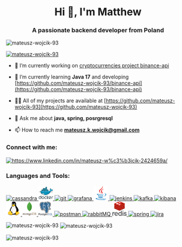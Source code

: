 <h1 align="center">Hi 👋, I'm Matthew</h1>
<h3 align="center">A passionate backend developer from Poland</h3>

<p align="left"> <img src="https://komarev.com/ghpvc/?username=mateusz-wojcik-93&label=Profile%20views&color=0e75b6&style=flat" alt="mateusz-wojcik-93" /> </p>

<p align="left"> <a href="https://github.com/ryo-ma/github-profile-trophy"><img src="https://github-profile-trophy.vercel.app/?username=mateusz-wojcik-93" alt="mateusz-wojcik-93" /></a> </p>

- 🔭 I’m currently working on [cryptocurrencies project binance-api](https://github.com/mateusz-wojcik-93/binance-api)

- 🌱 I’m currently learning **Java 17** and developing [https://github.com/mateusz-wojcik-93/binance-api](https://github.com/mateusz-wojcik-93/binance-api)

- 👨‍💻 All of my projects are available at [https://github.com/mateusz-wojcik-93](https://github.com/mateusz-wojcik-93)

- 💬 Ask me about **java, spring, posrgresql**

- 📫 How to reach me **mateusz.k.wojcik@gmail.com**

<h3 align="left">Connect with me:</h3>
<p align="left">
<a href="https://www.linkedin.com/in/mateusz-w%c3%b3jcik-2424659a/" target="blank"><img align="center" src="https://raw.githubusercontent.com/rahuldkjain/github-profile-readme-generator/master/src/images/icons/Social/linked-in-alt.svg" alt="https://www.linkedin.com/in/mateusz-w%c3%b3jcik-2424659a/" height="30" width="40" /></a>
</p>

<h3 align="left">Languages and Tools:</h3>
<p align="left"> <a href="https://cassandra.apache.org/" target="_blank"> <img src="https://www.vectorlogo.zone/logos/apache_cassandra/apache_cassandra-icon.svg" alt="cassandra" width="40" height="40"/> </a> <a href="https://www.docker.com/" target="_blank"> <img src="https://raw.githubusercontent.com/devicons/devicon/master/icons/docker/docker-original-wordmark.svg" alt="docker" width="40" height="40"/> </a> <a href="https://git-scm.com/" target="_blank"> <img src="https://www.vectorlogo.zone/logos/git-scm/git-scm-icon.svg" alt="git" width="40" height="40"/> </a> <a href="https://grafana.com" target="_blank"> <img src="https://www.vectorlogo.zone/logos/grafana/grafana-icon.svg" alt="grafana" width="40" height="40"/> </a> <a href="https://www.java.com" target="_blank"> <img src="https://raw.githubusercontent.com/devicons/devicon/master/icons/java/java-original.svg" alt="java" width="40" height="40"/> </a> <a href="https://www.jenkins.io" target="_blank"> <img src="https://www.vectorlogo.zone/logos/jenkins/jenkins-icon.svg" alt="jenkins" width="40" height="40"/> </a> <a href="https://kafka.apache.org/" target="_blank"> <img src="https://www.vectorlogo.zone/logos/apache_kafka/apache_kafka-icon.svg" alt="kafka" width="40" height="40"/> </a> <a href="https://www.elastic.co/kibana" target="_blank"> <img src="https://www.vectorlogo.zone/logos/elasticco_kibana/elasticco_kibana-icon.svg" alt="kibana" width="40" height="40"/> </a> <a href="https://www.linux.org/" target="_blank"> <img src="https://raw.githubusercontent.com/devicons/devicon/master/icons/linux/linux-original.svg" alt="linux" width="40" height="40"/> </a> <a href="https://www.mongodb.com/" target="_blank"> <img src="https://raw.githubusercontent.com/devicons/devicon/master/icons/mongodb/mongodb-original-wordmark.svg" alt="mongodb" width="40" height="40"/> </a> <a href="https://www.postgresql.org" target="_blank"> <img src="https://raw.githubusercontent.com/devicons/devicon/master/icons/postgresql/postgresql-original-wordmark.svg" alt="postgresql" width="40" height="40"/> </a> <a href="https://postman.com" target="_blank"> <img src="https://www.vectorlogo.zone/logos/getpostman/getpostman-icon.svg" alt="postman" width="40" height="40"/> </a> <a href="https://www.rabbitmq.com" target="_blank"> <img src="https://www.vectorlogo.zone/logos/rabbitmq/rabbitmq-icon.svg" alt="rabbitMQ" width="40" height="40"/> </a> <a href="https://redis.io" target="_blank"> <img src="https://raw.githubusercontent.com/devicons/devicon/master/icons/redis/redis-original-wordmark.svg" alt="redis" width="40" height="40"/> </a> <a href="https://spring.io/" target="_blank"> <img src="https://www.vectorlogo.zone/logos/springio/springio-icon.svg" alt="spring" width="40" height="40"/> </a> 
<a href="https://www.atlassian.com/pl/software/jira/" target="_blank"> <img src="https://img.shields.io/badge/jira-%230A0FFF.svg?style=for-the-badge&logo=jira&logoColor=white" alt="jira" width="40" height="40"/> </a>
</p>


<p><img align="left" src="https://github-readme-stats.vercel.app/api/top-langs?username=mateusz-wojcik-93&show_icons=true&locale=en&layout=compact" alt="mateusz-wojcik-93" /></p>

<p>&nbsp;<img align="center" src="https://github-readme-stats.vercel.app/api?username=mateusz-wojcik-93&show_icons=true&locale=en" alt="mateusz-wojcik-93" /></p>

<p><img align="center" src="https://github-readme-streak-stats.herokuapp.com/?user=mateusz-wojcik-93&" alt="mateusz-wojcik-93" /></p>
